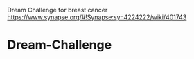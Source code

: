 Dream Challenge for breast cancer
https://www.synapse.org/#!Synapse:syn4224222/wiki/401743
# Dream-Challenge

